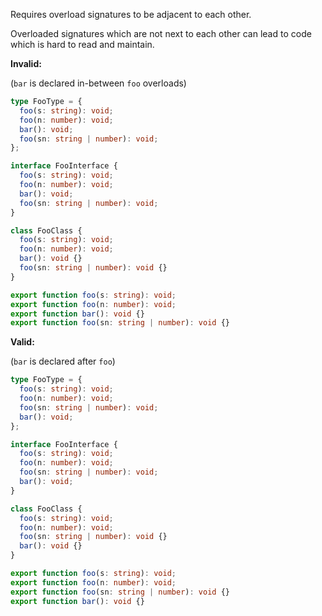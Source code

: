 Requires overload signatures to be adjacent to each other.

Overloaded signatures which are not next to each other can lead to code which is
hard to read and maintain.

**Invalid:**

(`bar` is declared in-between `foo` overloads)

```typescript
type FooType = {
  foo(s: string): void;
  foo(n: number): void;
  bar(): void;
  foo(sn: string | number): void;
};
```

```typescript
interface FooInterface {
  foo(s: string): void;
  foo(n: number): void;
  bar(): void;
  foo(sn: string | number): void;
}
```

```typescript
class FooClass {
  foo(s: string): void;
  foo(n: number): void;
  bar(): void {}
  foo(sn: string | number): void {}
}
```

```typescript
export function foo(s: string): void;
export function foo(n: number): void;
export function bar(): void {}
export function foo(sn: string | number): void {}
```

**Valid:**

(`bar` is declared after `foo`)

```typescript
type FooType = {
  foo(s: string): void;
  foo(n: number): void;
  foo(sn: string | number): void;
  bar(): void;
};
```

```typescript
interface FooInterface {
  foo(s: string): void;
  foo(n: number): void;
  foo(sn: string | number): void;
  bar(): void;
}
```

```typescript
class FooClass {
  foo(s: string): void;
  foo(n: number): void;
  foo(sn: string | number): void {}
  bar(): void {}
}
```

```typescript
export function foo(s: string): void;
export function foo(n: number): void;
export function foo(sn: string | number): void {}
export function bar(): void {}
```
